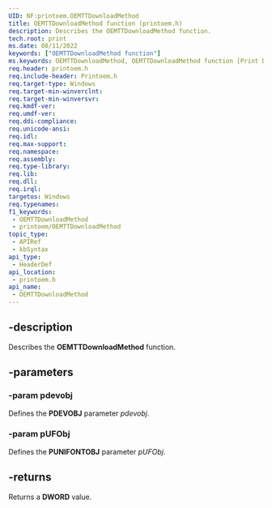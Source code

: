 ```yaml
---
UID: NF:printoem.OEMTTDownloadMethod
title: OEMTTDownloadMethod function (printoem.h)
description: Describes the OEMTTDownloadMethod function.
tech.root: print
ms.date: 08/11/2022
keywords: ["OEMTTDownloadMethod function"]
ms.keywords: OEMTTDownloadMethod, OEMTTDownloadMethod function [Print Devices], print.oemttdownloadmethod, print_obsoletefunctions_cae8b020-17a2-4345-8d48-3138eeba2a1d.xml, printoem/OEMTTDownloadMethod
req.header: printoem.h
req.include-header: Printoem.h
req.target-type: Windows
req.target-min-winverclnt: 
req.target-min-winversvr: 
req.kmdf-ver: 
req.umdf-ver: 
req.ddi-compliance: 
req.unicode-ansi: 
req.idl: 
req.max-support: 
req.namespace: 
req.assembly: 
req.type-library: 
req.lib: 
req.dll: 
req.irql: 
targetos: Windows
req.typenames: 
f1_keywords:
 - OEMTTDownloadMethod
 - printoem/OEMTTDownloadMethod
topic_type:
 - APIRef
 - kbSyntax
api_type:
 - HeaderDef
api_location:
 - printoem.h
api_name:
 - OEMTTDownloadMethod
---
```


## -description

Describes the **OEMTTDownloadMethod** function.

## -parameters

### -param pdevobj

Defines the **PDEVOBJ** parameter *pdevobj*.

### -param pUFObj

Defines the **PUNIFONTOBJ** parameter *pUFObj*.

## -returns

Returns a **DWORD** value.
